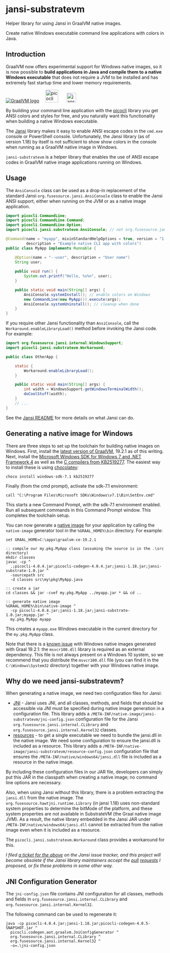 # jansi-substratevm
Helper library for using Jansi in GraalVM native images.

Create native Windows executable command line applications with colors in Java.

## Introduction

GraalVM now offers experimental support for Windows native images,
so it is now possible to **build applications in Java and compile them to a native Windows executable** that does not require a JVM to be installed and has extremely fast startup time and lower memory requirements.

<a href="https://www.graalvm.org/"><img src="https://www.graalvm.org/resources/img/logo-colored.svg" alt="GraalVM logo"></a> &nbsp;&nbsp;&nbsp;  <a href="https://github.com/remkop/picocli"><img src="https://picocli.info/images/logo/horizontal.png" height="40" alt="picocli logo"></a> &nbsp;&nbsp;&nbsp;&nbsp;&nbsp; <a href="https://github.com/fusesource/jansi"><img src="https://camo.githubusercontent.com/f1eebfa71af81086762ab38337c9d563bd7ac6a1/687474703a2f2f66757365736f757263652e6769746875622e696f2f6a616e73692f696d616765732f70726f6a6563742d6c6f676f2e706e67" alt="jansi logo" height="30"></a>

By building your command line application with the [picocli](https://github.com/remkop/picocli) library you get ANSI colors and styles for free, and you naturally want this functionality when building a native Windows executable.

The [Jansi](https://github.com/fusesource/jansi) library makes it easy to enable ANSI escape codes in the `cmd.exe` console or PowerShell console. Unfortunately, the Jansi library (as of version 1.18) by itself is not sufficient to show show colors in the console when running as a GraalVM native image in Windows.

`jansi-substratevm` is a helper library that enables the use of ANSI escape codes in GraalVM native image applications running on Windows.

## Usage

The `AnsiConsole` class can be used as a drop-in replacement of the standard Jansi `org.fusesource.jansi.AnsiConsole` class to enable the Jansi ANSI support, either when running on the JVM or as a native image application.


```java
import picocli.CommandLine;
import picocli.CommandLine.Command;
import picocli.CommandLine.Option;
import picocli.jansi.substratevm.AnsiConsole; // not org.fusesource.jansi.AnsiConsole

@Command(name = "myapp", mixinStandardHelpOptions = true, version = "1.0",
         description = "Example native CLI app with colors")
public class MyApp implements Runnable {

    @Option(name = "--user", description = "User name")
    String user;
    
    public void run() {
        System.out.printf("Hello, %s%n", user);
    }

    public static void main(String[] args) {
        AnsiConsole.systemInstall(); // enable colors on Windows
        new CommandLine(new MyApp()).execute(args);
        AnsiConsole.systemUninstall(); // cleanup when done
    }
}
```

If you require other Jansi functionality than `AnsiConsole`,
call the `Workaround.enableLibraryLoad()` method before invoking the Jansi code. For example:

```java
import org.fusesource.jansi.internal.WindowsSupport;
import picocli.jansi.substratevm.Workaround;

public class OtherApp {

    static {
        Workaround.enableLibraryLoad();
    }

    public static void main(String[] args) {
        int width = WindowsSupport.getWindowsTerminalWidth();
        doCoolStuff(width);
    }
    // ...
}
```

See the [Jansi README](https://github.com/fusesource/jansi) for more details on what Jansi can do.

## Generating a native image for Windows

There are three steps to set up the toolchain for building native images on Windows. First, install the [latest version of GraalVM](https://www.graalvm.org/docs/getting-started/), 19.2.1 as of this writing.  Next, install the [Microsoft Windows SDK for Windows 7 and .NET Framework 4](https://www.microsoft.com/en-us/download/details.aspx?id=8442) as well as the [C compilers from KB2519277](https://stackoverflow.com/a/45784634/873282). The easiest way to install these is using [chocolatey](https://chocolatey.org/docs/installation):

```
choco install windows-sdk-7.1 kb2519277
```

Finally (from the cmd prompt), activate the sdk-7.1 environment:

```
call "C:\Program Files\Microsoft SDKs\Windows\v7.1\Bin\SetEnv.cmd"
```

This starts a new Command Prompt, with the sdk-7.1 environment enabled. Run all subsequent commands in this Command Prompt window. This completes the toolchain setup.

You can now generate a [native image](https://www.graalvm.org/docs/reference-manual/native-image/) for your application by calling the `native-image` generator tool in the `%GRAAL_HOME%\bin` directory. For example:

```
set GRAAL_HOME=C:\apps\graalvm-ce-19.2.1

:: compile our my.pkg.MyApp class (assuming the source is in the .\src directory)
mkdir classes
javac -cp ^
  .;picocli-4.0.4.jar;picocli-codegen-4.0.4.jar;jansi-1.18.jar;jansi-substrate-1.0.jar ^
  -sourcepath src
  -d classes src\my\pkg\MyApp.java

:: create a jar
cd classes && jar -cvef my.pkg.MyApp ../myapp.jar * && cd ..

:: generate native image
%GRAAL_HOME%\bin\native-image ^
  -cp picocli-4.0.4.jar;jansi-1.18.jar;jansi-substrate-1.0.jar;myapp.jar ^
  my.pkg.MyApp myapp
```

This creates a `myapp.exe` Windows executable in the current directory for the `my.pkg.MyApp` class.


Note that there is a [known issue](https://github.com/oracle/graal/issues/1762) with Windows native images generated with Graal 19.2.1:  the `msvcr100.dll` library is required as an external dependency. This file is not always present on a Windows 10 system, so we recommend that you distribute the `msvcr100.dll` file (you can find it in the `C:\Windows\System32` directory) together with your Windows native image.


## Why do we need jansi-substratevm?

When generating a native image, we need two configuration files for Jansi:

* [JNI](https://github.com/oracle/graal/blob/master/substratevm/JNI.md) - Jansi uses JNI, and all classes, methods, and fields that should be accessible via JNI must be specified during native image generation in a configuration file. This library adds a `/META-INF/native-image/jansi-substratevm/jni-config.json` configuration file for the Jansi `org.fusesource.jansi.internal.CLibrary` and `org.fusesource.jansi.internal.Kernel32` classes.
* [resources](https://github.com/oracle/graal/blob/master/substratevm/RESOURCES.md) - to get a single executable we need to bundle the jansi.dll in the native image. We need some configuration to ensure the jansi.dll is included as a resource.  This library adds a `/META-INF/native-image/jansi-substratevm/resource-config.json` configuration file that ensures the `/META-INF/native/windows64/jansi.dll` file is included as a resource in the native image.

By including these configuration files in our JAR file, developers can simply put this JAR in the classpath when creating a native image; no command line options are necessary.

Also, when using Jansi without this library, there is a problem extracting the `jansi.dll` from the native image.
The `org.fusesource.hawtjni.runtime.Library` (in jansi 1.18) uses non-standard
system properties to determine the bitMode of the platform,
and these system properties are not available in SubstrateVM (the Graal native image JVM).
As a result, the native library embedded in the Jansi JAR under `/META-INF/native/windows64/jansi.dll`
cannot be extracted from the native image even when it is included as a resource.

The `picocli.jansi.substratevm.Workaround` class provides a workaround for this.

*I filed [a ticket for the above](https://github.com/fusesource/jansi/issues/162) on the Jansi issue tracker, and this project will become obsolete if the Jansi library maintainers accept the [pull](https://github.com/fusesource/jansi-native/pull/21) [requests](https://github.com/fusesource/hawtjni/pull/61) I proposed, or fix these problems in some other way.*

## JNI Configuration Generator

The `jni-config.json` file contains JNI configuration for all classes, methods and fields in `org.fusesource.jansi.internal.CLibrary` and `org.fusesource.jansi.internal.Kernel32`.

The following command can be used to regenerate it:

```
java -cp picocli-4.0.4.jar;jansi-1.18.jar;picocli-codegen-4.0.5-SNAPSHOT.jar ^
  picocli.codegen.aot.graalvm.JniConfigGenerator ^
  org.fusesource.jansi.internal.CLibrary ^
  org.fusesource.jansi.internal.Kernel32 ^
  -o=.\jni-config.json
```
